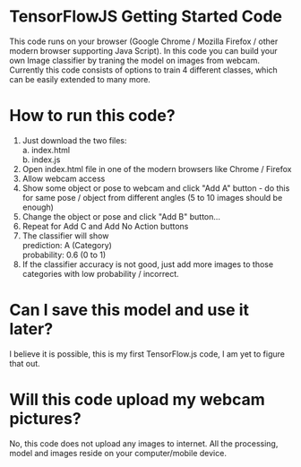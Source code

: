 # TensorFlowJS Getting Started Code
This code runs on your browser (Google Chrome / Mozilla Firefox / other modern browser supporting Java Script).
In this code you can build your own Image classifier by traning the model on images from webcam.
Currently this code consists of options to train 4 different classes, which can be easily extended to many more.

# How to run this code?
1. Just download the two files:</br>
  a. index.html</br>
  b. index.js</br>
2. Open index.html file in one of the modern browsers like Chrome / Firefox
3. Allow webcam access
4. Show some object or pose to webcam and click "Add A" button - do this for same pose / object from different angles (5 to 10 images should be enough)
5. Change the object or pose and click "Add B" button...
6. Repeat for Add C and Add No Action buttons
7. The classifier will show </br>
    prediction: A (Category)</br>
    probability: 0.6 (0 to 1)</br>
8. If the classifier accuracy is not good, just add more images to those categories with low probability / incorrect.

# Can I save this model and use it later?
I believe it is possible, this is my first TensorFlow.js code, I am yet to figure that out. 

# Will this code upload my webcam pictures?
No, this code does not upload any images to internet. All the processing, model and images reside on your computer/mobile device.
